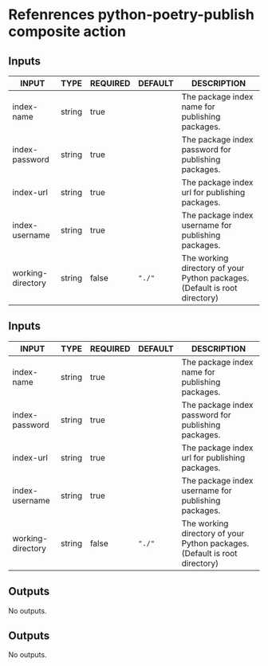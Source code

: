 # Refenrences python-poetry-publish composite action
## Inputs

<!-- AUTO-DOC-INPUT:START - Do not remove or modify this section -->

|       INPUT       |  TYPE  | REQUIRED | DEFAULT |                                DESCRIPTION                                 |
|-------------------|--------|----------|---------|----------------------------------------------------------------------------|
|    index-name     | string |   true   |         |              The package index name for publishing packages.               |
|  index-password   | string |   true   |         |            The package index password for publishing packages.             |
|     index-url     | string |   true   |         |               The package index url for publishing packages.               |
|  index-username   | string |   true   |         |            The package index username for publishing packages.             |
| working-directory | string |  false   | `"./"`  | The working directory of your Python packages. (Default is root directory) |

<!-- AUTO-DOC-INPUT:END -->
## Inputs

<!-- AUTO-DOC-INPUT:START - Do not remove or modify this section -->

|       INPUT       |  TYPE  | REQUIRED | DEFAULT |                                DESCRIPTION                                 |
|-------------------|--------|----------|---------|----------------------------------------------------------------------------|
|    index-name     | string |   true   |         |              The package index name for publishing packages.               |
|  index-password   | string |   true   |         |            The package index password for publishing packages.             |
|     index-url     | string |   true   |         |               The package index url for publishing packages.               |
|  index-username   | string |   true   |         |            The package index username for publishing packages.             |
| working-directory | string |  false   | `"./"`  | The working directory of your Python packages. (Default is root directory) |

<!-- AUTO-DOC-INPUT:END -->
## Outputs

<!-- AUTO-DOC-OUTPUT:START - Do not remove or modify this section -->
No outputs.
<!-- AUTO-DOC-OUTPUT:END -->
## Outputs

<!-- AUTO-DOC-OUTPUT:START - Do not remove or modify this section -->
No outputs.
<!-- AUTO-DOC-OUTPUT:END -->
